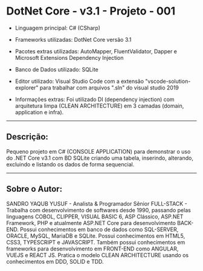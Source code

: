 # DotNet Core - v3.1 - Projeto - 001

* Linguagem principal: C# (CSharp)
* Frameworks utilizadas: DotNet Core versão 3.1
* Pacotes extras utilizadas: AutoMapper, FluentValidator, Dapper e Microsoft Extensions Dependency Injection
* Banco de Dados utilizado: SQLite
* Editor utilizado: Visual Studio Code com a extensão "vscode-solution-explorer" para trabalhar com arquivos ".sln" do visual studio 2019

* Informações extras: Foi utilizado DI (dependency injection) com arquitetura limpa (CLEAN ARCHITECTURE) em 3 camadas (domain, application e infra).

----

## Descrição:

Pequeno projeto em C# (CONSOLE APPLICATION) para demonstrar o uso do .NET Core v3.1 com BD SQLite criando uma tabela, inserindo, alterando, excluindo e listando os dados de forma sequencial.

----

## Sobre o Autor:

SANDRO YAQUB YUSUF - Analista & Programador Sênior FULL-STACK - Trabalha com desenvolvimento de softwares desde 1990, passando pelas linguagens COBOL, CLIPPER, VISUAL BASIC 6, ASP Clássico, ASP.NET Framework, PHP e atualmente ASP.NET Core para desenvolvimento BACK-END. Possui conhecimentos em banco de dados como SQL-SERVER, ORACLE, MySQL, MariaDB e SQLite. Possui conhecimentos em HTML5, CSS3, TYPESCRIPT e JAVASCRIPT. Também possui conhecimentos em frameworks para desenvolvimento em FRONT-END como ANGULAR, VUEJS e REACT JS. Pratica o modelo CLEAN ARCHITECTURE usando os conhecimentos em DDD, SOLID e TDD.
